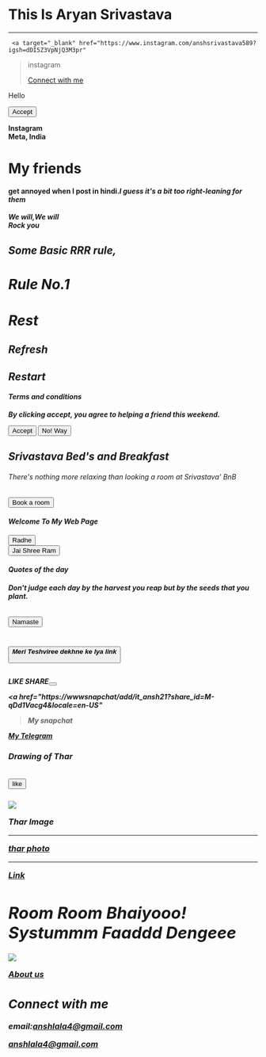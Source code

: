 
 <h1> This Is Aryan Srivastava</h1>
<hr>


     <a target="_blank" href="https://www.instagram.com/anshsrivastava589?igsh=dDI5Z3VpNjQ3M3pr"
>instagram</a>
 <a href="#contact"><p>Connect with me</p></a>  

<p>Hello</p>
<p><button>Accept</button></p>
<p><b> Instagram <br>Meta, India</b></p>

<p> <b><h1>My friends</h1> <h4>get annoyed when I 
post in hindi.<em>I guess it's a 
bit too right-leaning for them</h4><b><em></p>

<p>We will,We will<br><strong>
Rock you</strong>



<h2><strong>Some Basic RRR rule, </strong></h2>

<h1><strong>Rule No.1</strong></h1>
<h1><em><b>Rest</b></em></h1>
<h2><em><b>Refresh</b></em></h2>
<h2><em><b>Restart</b></em></h2>


<h4>Terms and conditions</h4>
<p>By clicking accept, you agree to helping a friend this weekend. </p>
<button>Accept</button>
<button>No! Way </button>

<h2>Srivastava Bed's and Breakfast</h2>
<p><h6>There's nothing more relaxing 
than looking a room at Srivastava' BnB</h6></p>
<button>Book a room </button>

<h4>Welcome To My Web Page</h4>
<button>Radhe</button>
<br>
<button>Jai Shree Ram</button>

<h4>Quotes of the day<h4>
<p>Don't judge each day by the harvest
                   you reap but by the seeds 
                                          that you plant.<h6></h6></p>
<button>Namaste</button>
<h1><p><button><em><b>Meri Teshviree dekhne ke lya link</b></em></p></button></h1>
<p>LIKE SHARE<button> </html></button></p>

<a href="https://wwwsnapchat/add/it_ansh21?share_id=M-qDd1Vacg4&locale=en-US"
>My snapchat</a>
</body>
<P></html></P>


<a href =t.me/Aryan_srivastava21>My Telegram</a>
</body>
<p></html></p>
 
<p><h3>Drawing of <em>Thar</em</h3></p>


<h2><p><button>like</button></p></h2>
<img src ="https://images.app.goo.gl/tbMSjhnhoa7aTkBF8">
<p>Thar Image<img/> </p>
</body>
<p> </html></p>
<hr>
</body>
<p></html></p>
<a href ="https://images.app.goo.gl/tbMSjhnhoa7aTkBF8">thar photo</a><hr> 
<a href=https://www.google.com><p>Link</p></a>


<h1><em><b>Room Room Bhaiyooo! Systummm Faaddd Dengeee</b></em></h1>


<a href="https://www.instagram.com/anshsrivastava589?igsh=dDI5Z3VpNjQ3M3pr">

<img src="https://encrypted-tbn0.gstatic.com/images?q=tbn:ANd9GcRYl4G6VUEE6uXUBIRnZxvtdeYUMF-dnv691w&s"></a>



<a href="chapter1.html"><p>About us</p></a>

<h2 id="contact">Connect with me</h2>

<p> email:<a href="mailto:anshlala4@gmail.com">anshlala4@gmail.com </a></p>
<p><a href="mailto:anshlala4@gmail.com"> anshlala4@gmail.com</a></p>


